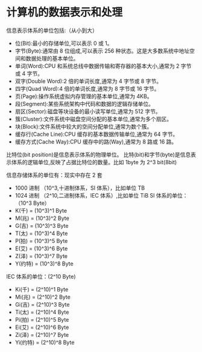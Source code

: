# 计算机的数据表示和处理

信息表示体系的单位包括:（从小到大）

- 位(Bit):最小的存储单位,可以表示 0 或 1。
- 字节(Byte):通常由 8 位组成,可以表示 256 种状态。这是大多数系统中地址空间和数据处理的基本单位。
- 单词(Word):CPU 和系统总线中数据传输和寄存器的基本大小,通常为 2 字节或 4 字节。
- 双字(Double Word):2 倍的单词长度,通常为 4 字节或 8 字节。
- 四字(Quad Word):4 倍的单词长度,通常为 8 字节或 16 字节。
- 页(Page):操作系统虚拟内存管理的基本单位,通常为 4KB。
- 段(Segment):某些系统架构中代码和数据的逻辑存储单位。
- 扇区(Sector):磁盘等块设备的最小读写单位,通常为 512 字节。
- 簇(Cluster):文件系统中磁盘空间分配的基本单位,通常为多个扇区。
- 块(Block):文件系统中较大的空间分配单位,通常为数个簇。
- 缓存行(Cache Line):CPU 缓存的基本数据传输单位,通常为 64 字节。
- 缓存方式(Cache Way):CPU 缓存中的路(Way),通常为 8 路或 16 路。

比特位(bit position)是信息表示体系的物理单位。
比特(bit)和字节(byte)是信息表示体系的逻辑单位,反映了占据比特位的数量。比如 1byte 为 2^3 bit(8bit)

信息存储体系的单位有：现实中存在 2 套

- 1000 进制 （10^3,十进制体系，SI 体系），比如单位 TB
- 1024 进制 （2^10,二进制体系，IEC 体系）,比如单位 TiB
  SI 体系的单位：（10^3 Byte）
- K(千) = (10^3)^1 Byte
- M(兆) = (10^3)^2 Byte
- G(吉) = (10^3)^3 Byte
- T(太) = (10^3)^4 Byte
- P(拍) = (10^3)^5 Byte
- E(艾) = (10^3)^6 Byte
- Z(泽) = (10^3)^7 Byte
- Y(约特) = (10^3)^8 Byte

IEC 体系的单位：(2^10 Byte)

- Ki(千) = (2^10)^1 Byte
- Mi(兆) = (2^10)^2 Byte
- Gi(吉) = (2^10)^3 Byte
- Ti(太) = (2^10)^4 Byte
- Pi(拍) = (2^10)^5 Byte
- Ei(艾) = (2^10)^6 Byte
- Zi(泽) = (2^10)^7 Byte
- Yi(约特) = (2^10)^8 Byte
